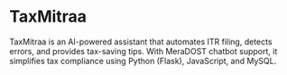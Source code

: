 # TaxMitraa
TaxMitraa is an AI-powered assistant that automates ITR filing, detects errors, and provides tax-saving tips. With MeraDOST chatbot support, it simplifies tax compliance using Python (Flask), JavaScript, and MySQL.
